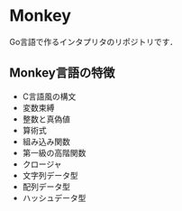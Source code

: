 # Monkey

Go言語で作るインタプリタのリポジトリです．

## Monkey言語の特徴

- C言語風の構文
- 変数束縛
- 整数と真偽値
- 算術式
- 組み込み関数
- 第一級の高階関数
- クロージャ
- 文字列データ型
- 配列データ型
- ハッシュデータ型
